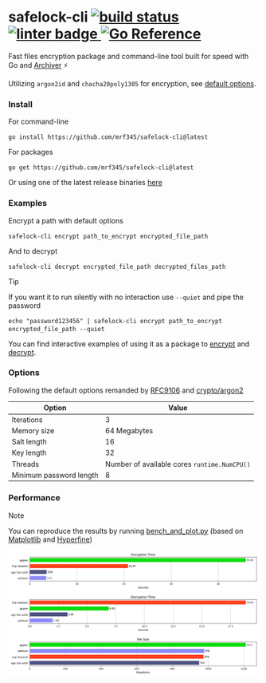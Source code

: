 <h2></h2>
<h1>
safelock-cli
<a href='https://github.com/mrf345/safelock-cli/actions/workflows/ci.yml'>
  <img src='https://github.com/mrf345/safelock-cli/actions/workflows/ci.yml/badge.svg' alt='build status'>
</a>
<a href='https://github.com/golangci/golangci-lint/tree/master'>
  <img src='https://img.shields.io/badge/linter-golangci--lint-blue.svg?logo=go&logoColor=white' alt='linter badge'>
</a>
<a href="https://pkg.go.dev/github.com/mrf345/safelock-cli/safelock">
  <img src='https://img.shields.io/badge/reference-blue.svg?logo=go&logoColor=white' alt='Go Reference'>
</a>
</h1>

Fast files encryption package and command-line tool built for speed with Go and [Archiver](https://github.com/mholt/archiver) ⚡

Utilizing `argon2id` and `chacha20poly1305` for encryption, see [default options](#options).


### Install

For command-line

```shell
go install https://github.com/mrf345/safelock-cli@latest
```

For packages

```shell
go get https://github.com/mrf345/safelock-cli@latest
```

Or using one of the latest release binaries [here](https://github.com/mrf345/safelock-cli/releases)


### Examples

Encrypt a path with default options

```shell
safelock-cli encrypt path_to_encrypt encrypted_file_path
```
And to decrypt

```shell
safelock-cli decrypt encrypted_file_path decrypted_files_path
```
> [!TIP]
> If you want it to run silently with no interaction use `--quiet` and pipe the password

```shell
echo "password123456" | safelock-cli encrypt path_to_encrypt encrypted_file_path --quiet
```

You can find interactive examples of using it as a package to [encrypt](https://pkg.go.dev/github.com/mrf345/safelock-cli/safelock#example-Safelock.Encrypt) and [decrypt](https://pkg.go.dev/github.com/mrf345/safelock-cli/safelock#example-Safelock.Decrypt).


### Options

 Following the default options remanded by [RFC9106](https://datatracker.ietf.org/doc/html/rfc9106#section-7.4) and [crypto/argon2](https://pkg.go.dev/golang.org/x/crypto/argon2#IDKey)

| Option                  | Value                                       |
|-------------------------|---------------------------------------------|
| Iterations              | 3                                           |
| Memory size             | 64 Megabytes                                |
| Salt length             | 16                                          |
| Key length              | 32                                          |
| Threads                 | Number of available cores `runtime.NumCPU()`|
| Minimum password length | 8                                           |


### Performance

> [!NOTE]
> You can reproduce the results by running [bench_and_plot.py](benchmark/bench_and_plot.py) (based on [Matplotlib](https://github.com/matplotlib/matplotlib) and [Hyperfine](https://github.com/sharkdp/hyperfine))

<p align="center">
  <a href="https://raw.githubusercontent.com/mrf345/safelock-cli/master/benchmark/encryption-time.webp" target="_blank">
    <img src="benchmark/encryption-time.webp" alt="encryption time" />
  </a>
  <a href="https://raw.githubusercontent.com/mrf345/safelock-cli/master/benchmark/decryption-time.webp" target="_blank">
    <img src="benchmark/decryption-time.webp" alt="decryption time" />
  </a>
  <a href="https://raw.githubusercontent.com/mrf345/safelock-cli/master/benchmark/file-size.webp" target="_blank">
    <img src="benchmark/file-size.webp" alt="file size" />
  </a>
</p>
